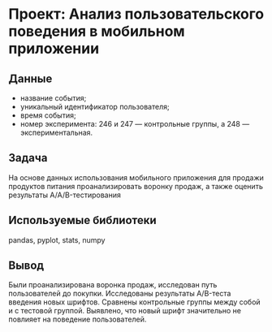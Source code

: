 # Проект: Анализ пользовательского поведения в мобильном приложении

## Данные
* название события;
* уникальный идентификатор пользователя;
* время события;
* номер эксперимента: 246 и 247 — контрольные группы, а 248 — экспериментальная.
## Задача
На основе данных использования мобильного приложения для продажи продуктов питания проанализировать воронку продаж, а также оценить результаты A/A/B-тестирования
## Используемые библиотеки
pandas, pyplot, stats, numpy
## Вывод
Были проанализирована воронка продаж, исследован путь пользователей до покупки. Исследованы результаты A/B-теста введения новых шрифтов. Сравнены контрольные группы между собой и  с тестовой группой. Выявлено, что новый шрифт значительно не повлияет на поведение пользователей.
